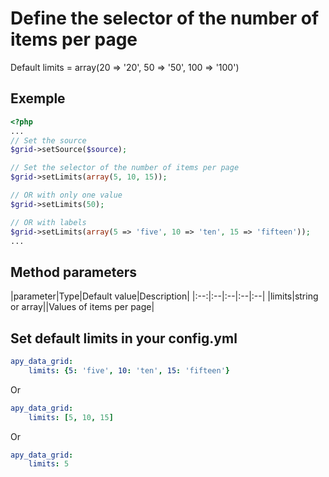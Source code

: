 Define the selector of the number of items per page
===================================================

Default limits = array(20 => '20', 50 => '50', 100 => '100')

## Exemple
```php
<?php
...
// Set the source
$grid->setSource($source);

// Set the selector of the number of items per page
$grid->setLimits(array(5, 10, 15));

// OR with only one value
$grid->setLimits(50);

// OR with labels
$grid->setLimits(array(5 => 'five', 10 => 'ten', 15 => 'fifteen'));
...
```

## Method parameters

|parameter|Type|Default value|Description|
|:--:|:--|:--|:--|:--|
|limits|string or array||Values of items per page|

## Set default limits in your config.yml
```yml
apy_data_grid:
    limits: {5: 'five', 10: 'ten', 15: 'fifteen'}
```
Or
```yml
apy_data_grid:
    limits: [5, 10, 15]
```
Or
```yml
apy_data_grid:
    limits: 5
```